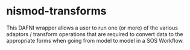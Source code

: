 # nismod-transforms

This DAFNI wrapper allows a user to run one (or more) of the various adaptors /
transform operations that are required to convert data to the appropriate forms when
going from model to model in a SOS Workflow.

